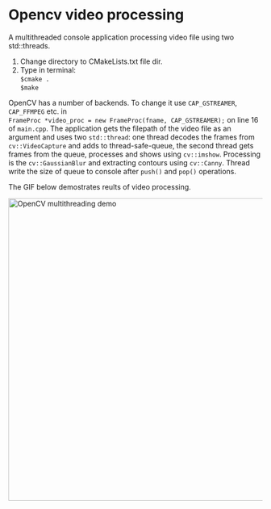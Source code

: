 # Opencv video processing
A multithreaded console application processing video file using two std::threads.

1. Change directory to CMakeLists.txt file dir. 
2. Type in terminal:<br>
``$cmake .``<br>
``$make``

OpenCV has a number of backends. To change it use ``CAP_GSTREAMER``, ``CAP_FFMPEG`` etc. in <br>``FrameProc *video_proc = new FrameProc(fname, CAP_GSTREAMER);`` on line 16 of ``main.cpp``. The application gets the filepath of the video file as an argument and uses two ``std::thread``: one thread decodes the frames from ``cv::VideoCapture`` and adds to thread-safe-queue, the second thread gets frames from the queue, processes and shows using ``cv::imshow``. Processing is the ``cv::GaussianBlur`` and extracting contours using ``cv::Canny``. Thread write the size of queue to console after ``push()`` and ``pop()`` operations.


The GIF below demostrates reults of video processing.

<img alt="OpenCV multithreading demo" src="https://github.com/integra-dev/opencv-video-sketch/blob/master/gif/opencv-sketch-min.gif" width="600">
